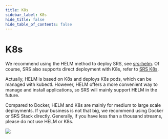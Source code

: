 ```yaml
---
title: K8s
sidebar_label: K8s
hide_title: false
hide_table_of_contents: false
---
```


# K8s

We recommend using the HELM method to deploy SRS, see [srs-helm](https://github.com/ossrs/srs-helm). Of course,
SRS also supports direct deployment with K8s, refer to [SRS K8s](./k8s.md).

Actually, HELM is based on K8s and deploys K8s pods, which can be managed with kubectl. However, HELM offers a
more convenient way to manage and install applications, so SRS will mainly support HELM in the future.

Compared to Docker, HELM and K8s are mainly for medium to large scale deployments. If your business is not that
big, we recommend using Docker or SRS Stack directly. Generally, if you have less than a thousand streams, please
do not use HELM or K8s.

![](https://ossrs.io/gif/v1/sls.gif?site=ossrs.io&path=/lts/doc/en/v5/getting-started-k8s)


